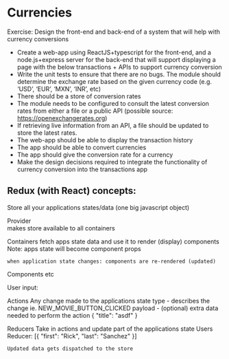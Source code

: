 # Currencies
Exercise: Design the front-end and back-end of a system that will help with currency conversions

* Create a web-app using ReactJS+typescript for the front-end, and a node.js+express server for the back-end that will support displaying a page with the below transactions + APIs to support currency conversion
* Write the unit tests to ensure that there are no bugs. 
The module should determine the exchange rate based on the given currency code (e.g. ‘USD’, ‘EUR’, ‘MXN’, ‘INR’, etc)
* There should be a store of conversion rates
* The module needs to be configured to consult the latest conversion rates from either a file or a public API (possible source: https://openexchangerates.org)
* If retrieving live information from an API, a file should be updated to store the latest rates. 
* The web-app should be able to display the transaction history
* The app should be able to convert currencies
* The app should give the conversion rate for a currency
* Make the design decisions required to integrate the functionality of currency conversion into the transactions app


## Redux (with React) concepts:

Store
	all your applications states/data (one big javascript object)

Provider	
	makes store available to all containers

Containers
	fetch apps state data and use it to render (display) components 
	Note: apps state will become component props 

	when application state changes: components are re-rendered (updated) 

Components
	<MyButton />
	<MyElement />
	etc

User input:

Actions
	Any change made to the applications state
	type - describes the change
		ie. NEW_MOVIE_BUTTON_CLICKED
		payload - (optional) extra data
			needed to perform the action
			{ "title": "asdf" }

Reducers
	Take in actions and update part of the applications state
		Users Reducer:
		[{
			"first": "Rick",
			"last": "Sanchez"
		}]

	Updated data gets dispatched to the store 

